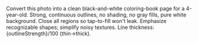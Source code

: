 Convert this photo into a clean black-and-white coloring-book page for a 4-year-old. Strong, continuous outlines, no shading, no gray fills, pure white background. Close all regions so tap-to-fill won't leak. Emphasize recognizable shapes; simplify noisy textures. Line thickness: {outlineStrength}/100 (thin→thick).